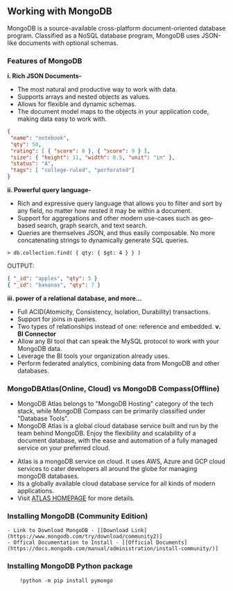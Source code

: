 ## Working with MongoDB

MongoDB is a source-available cross-platform document-oriented database program. Classified as a NoSQL database program, MongoDB uses JSON-like documents with optional schemas. 
### Features of MongoDB

**i. Rich JSON Documents-**

* The most natural and productive way to work with data.
* Supports arrays and nested objects as values.
* Allows for flexible and dynamic schemas.
* The document model maps to the objects in your application code, making data easy to work with.

```JSON
{
 "name": "notebook",
 "qty": 50,
 "rating": [ { "score": 8 }, { "score": 9 } ],
 "size": { "height": 11, "width": 8.5, "unit": "in" },
 "status": "A",
 "tags": [ "college-ruled", "perforated"]
}
```

**ii. Powerful query language-**
* Rich and expressive query language that allows you to filter and sort by any field, no matter how nested it may be within a document.
* Support for aggregations and other modern use-cases such as geo-based search,  graph search, and text search.
* Queries are themselves JSON, and thus easily composable. No more concatenating strings to dynamically generate SQL queries.
```
> db.collection.find( { qty: { $gt: 4 } } )
```
OUTPUT:
```JSON
{ "_id": "apples", "qty": 5 }
{ "_id": "bananas", "qty": 7 }
```
**iii. power of a relational database, and more...**

* Full ACID(Atomicity, Consistency, Isolation, Durability) transactions.
* Support for joins in queries.
* Two types of relationships instead of one: reference and embedded.
**v. BI Connector**
* Allow any BI tool that can speak the MySQL protocol to work with your MongoDB data.
* Leverage the BI tools your organization already uses.
* Perform federated analytics, combining data from MongoDB and other databases.

### MongoDBAtlas(Online, Cloud) vs MongoDB Compass(Offline)

 - MongoDB Atlas belongs to "MongoDB Hosting" category of the tech stack, while MongoDB Compass can be primarily classified under "Database Tools".
 - MongoDB Atlas is a global cloud database service built and run by the team behind MongoDB. Enjoy the flexibility and scalability of a document database, with the ease and automation of a fully managed service on your preferred cloud.
* Atlas is a mongoDB service on cloud. It uses AWS, Azure and GCP cloud services to cater developers all around the globe for managing mongoDB databases.
* Its a globally available cloud database service for all kinds of modern applications.
* Visit [ATLAS HOMEPAGE](https://www.mongodb.com/cloud/atlas) for more details.

### Installing MongoDB (Community Edition)

    - Link to Download MongoDB - [[Download Link](https://www.mongodb.com/try/download/community2)]
    - Offical Documentation to Install - [[Official Documents](https://docs.mongodb.com/manual/administration/install-community/)]


### Installing MongoDB Python package

```
    !python -m pip install pymongo
```
